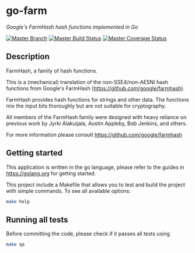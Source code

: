 # go-farm

*Google's FarmHash hash functions implemented in Go*

[![Master Branch](https://img.shields.io/badge/-master:-gray.svg)](https://github.com/dgryski/go-farm/tree/master)
[![Master Build Status](https://secure.travis-ci.org/dgryski/go-farm.png?branch=master)](https://travis-ci.org/dgryski/go-farm?branch=master)
[![Master Coverage Status](https://coveralls.io/repos/dgryski/go-farm/badge.svg?branch=master&service=github)](https://coveralls.io/github/dgryski/go-farm?branch=master)

## Description

FarmHash, a family of hash functions.

This is a (mechanical) translation of the non-SSE4/non-AESNI hash functions from Google's FarmHash (https://github.com/google/farmhash).


FarmHash provides hash functions for strings and other data.
The functions mix the input bits thoroughly but are not suitable for cryptography.

All members of the FarmHash family were designed with heavy reliance on previous work by Jyrki Alakuijala, Austin Appleby, Bob Jenkins, and others.

For more information please consult https://github.com/google/farmhash


## Getting started

This application is written in the go language, please refer to the guides in https://golang.org for getting started.

This project include a Makefile that allows you to test and build the project with simple commands.
To see all available options:
```bash
make help
```

## Running all tests

Before committing the code, please check if it passes all tests using
```bash
make qa
```
